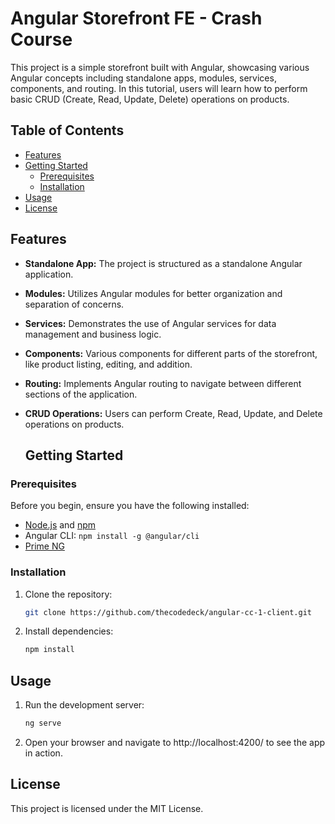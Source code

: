# Angular Storefront FE - Crash Course

This project is a simple storefront built with Angular, showcasing various Angular concepts including standalone apps, modules, services, components, and routing. In this tutorial, users will learn how to perform basic CRUD (Create, Read, Update, Delete) operations on products.

## Table of Contents

- [Features](#features)
- [Getting Started](#getting-started)
  - [Prerequisites](#prerequisites)
  - [Installation](#installation)
- [Usage](#usage)
- [License](#license)

## Features

- **Standalone App:** The project is structured as a standalone Angular application.
- **Modules:** Utilizes Angular modules for better organization and separation of concerns.
- **Services:** Demonstrates the use of Angular services for data management and business logic.
- **Components:** Various components for different parts of the storefront, like product listing, editing, and addition.
- **Routing:** Implements Angular routing to navigate between different sections of the application.
- **CRUD Operations:** Users can perform Create, Read, Update, and Delete operations on products.

  ## Getting Started

### Prerequisites

Before you begin, ensure you have the following installed:

- [Node.js](https://nodejs.org/) and [npm](https://www.npmjs.com/)
- Angular CLI: `npm install -g @angular/cli`
- [Prime NG](https://primeng.org/)

### Installation

1. Clone the repository:

   ```bash
   git clone https://github.com/thecodedeck/angular-cc-1-client.git
   ```

2. Install dependencies:
   ```bash
   npm install
   ```


## Usage

1. Run the development server:
   ```bash
   ng serve
   ```
2. Open your browser and navigate to http://localhost:4200/ to see the app in action.

## License

This project is licensed under the MIT License.

